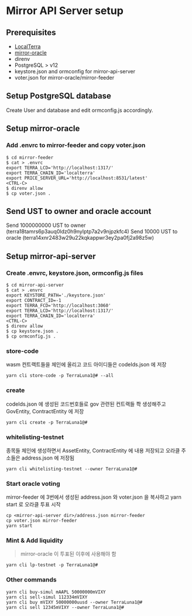 # Mirror API Server setup
## Prerequisites
* [LocalTerra](https://github.com/terra-project/LocalTerra)
* [mirror-oracle](https://github.com/terra-project/mirror-oracle.git)
* direnv
* PostgreSQL > v12
* keystore.json and ormconfig for mirror-api-server
* voter.json for mirror-oracle/mirror-feeder

## Setup PostgreSQL database
Create User and database and edit ormconfig.js accordingly.

## Setup mirror-oracle
### Add .envrc to mirror-feeder and copy voter.json
```
$ cd mirror-feeder
$ cat > .envrc
export TERRA_LCD='http://localhost:1317/'
export TERRA_CHAIN_ID='localterra'
export PRICE_SERVER_URL='http://localhost:8531/latest'
<CTRL-C>
$ direnv allow
$ cp voter.json .
```
## Send UST to owner and oracle account
Send 1000000000 UST to owner (terra18tamrs6p3auq0ldz0h9nylptp7a2v9njpzkfc4)
Send 10000 UST to oracle (terra14xnr2483w29u22kqkappwr3ey2pa0fj2a98z5w)

## Setup mirror-api-server

### Create .envrc, keystore.json, ormconfig.js files
```
$ cd mirror-api-server
$ cat > .envrc
export KEYSTORE_PATH='./keystore.json'
export CONTRACT_ID=-1
export TERRA_FCD='http://localhost:3060'
export TERRA_LCD='http://localhost:1317/'
export TERRA_CHAIN_ID='localterra'
<CTRL-C>
$ direnv allow
$ cp keystore.json .
$ cp ormconfig.js .
```

### store-code
wasm 컨트랙트들을 체인에 올리고 코드 아이디들은 codeIds.json 에 저장
```
yarn cli store-code -p TerraLuna1@# --all
```

### create
codeIds.json 에 생성된 코드번호들로 gov 관련된 컨트랙들 쫙 생성해주고 GovEntity, ContractEntity 에 저장
```
yarn cli create -p TerraLuna1@#
```

### whitelisting-testnet
종목들 체인에 생성하면서 AssetEntity, ContractEntity 에 내용 저장되고 오라클 주소들은 address.json 에 저장됨

```
yarn cli whitelisting-testnet --owner TerraLuna1@#
```

### Start oracle voting
mirror-feeder 에 3번에서 생성된 address.json 와 voter.json 을 복사하고 yarn start 로 오라클 투표 시작
```
cp <mirror-api-server dir>/address.json mirror-feeder
cp voter.json mirror-feeder
yarn start
```

### Mint & Add liquidity
> mirror-oracle 이 투표된 이후에 사용해야 함
```
yarn cli lp-testnet -p TerraLuna1@#
```

### Other commands
```
yarn cli buy-simul mAAPL 50000000mVIXY
yarn cli sell-simul 112334mVIXY
yarn cli buy mVIXY 50000000uusd --owner TerraLuna1@#
yarn cli sell 12345mVIXY --owner TerraLuna1@#
```
